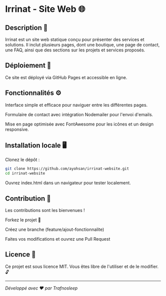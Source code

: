# Irrinat - Site Web 🌐

## Description 📝

Irrinat est un site web statique conçu pour présenter des services et solutions. Il inclut plusieurs pages, dont une boutique, une page de contact, une FAQ, ainsi que des sections sur les projets et services proposés.

## Déploiement 🚀

Ce site est déployé via GitHub Pages et accessible en ligne.

## Fonctionnalités ⚙️

Interface simple et efficace pour naviguer entre les différentes pages.

Formulaire de contact avec intégration Nodemailer pour l'envoi d'emails.

Mise en page optimisée avec FontAwesome pour les icônes et un design responsive.

## Installation locale 🖥️

Clonez le dépôt :
 
``` bash
git clone https://github.com/ayohsan/irrinat-website.git
cd irrinat-website
```

Ouvrez index.html dans un navigateur pour tester localement.

## Contribution 💪

Les contributions sont les bienvenues !

Forkez le projet 🍴

Créez une branche (feature/ajout-fonctionnalite)

Faites vos modifications et ouvrez une Pull Request

## Licence 📜

Ce projet est sous licence MIT. Vous êtes libre de l'utiliser et de le modifier. 🔓

---
*Développé avec ❤️ par Trafnosleep*


